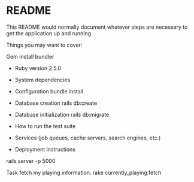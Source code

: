 # README

This README would normally document whatever steps are necessary to get the
application up and running.

Things you may want to cover:

Gem install bundler

* Ruby version
2.5.0
* System dependencies

* Configuration
bundle install
* Database creation
rails db:create

* Database initialization
rails db:migrate
* How to run the test suite

* Services (job queues, cache servers, search engines, etc.)

* Deployment instructions

rails server -p 5000

Task fetch my playing information:
rake currently_playing:fetch
